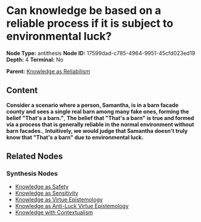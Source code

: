 # Can knowledge be based on a reliable process if it is subject to environmental luck?

**Node Type:** antithesis
**Node ID:** 17599dad-c785-4964-9951-45cfd023ed19
**Depth:** 4
**Terminal:** No

**Parent:** [Knowledge as Reliabilism](knowledge-as-reliabilism-synthesis-e225428a-860d-4193-8896-5da1fa9da35b.md)

## Content

**Consider a scenario where a person, Samantha, is in a barn facade county and sees a single real barn among many fake ones, forming the belief "That's a barn."**, **The belief that "That's a barn" is true and formed via a process that is generally reliable in the normal environment without barn facades.**, **Intuitively, we would judge that Samantha doesn't truly know that "That's a barn" due to environmental luck.**

## Related Nodes

### Synthesis Nodes

- [Knowledge as Safety](knowledge-as-safety-synthesis-23b347a2-5a7b-4c59-bba8-6dd90bb5819e.md)
- [Knowledge as Sensitivity](knowledge-as-sensitivity-synthesis-ac953501-2b8e-43fb-963e-ea0aff8fbbd2.md)
- [Knowledge as Virtue Epistemology](knowledge-as-virtue-epistemology-synthesis-c8356cff-c9d4-47a5-8cd1-d5bfc18e7ed1.md)
- [Knowledge as Anti-Luck Virtue Epistemology](knowledge-as-anti-luck-virtue-epistemology-synthesis-69974915-3863-4198-9925-6cc7733c4f69.md)
- [Knowledge with Contextualism](knowledge-with-contextualism-synthesis-3a0e47ba-0aed-4bb8-9ea2-e56f7717fe9d.md)
